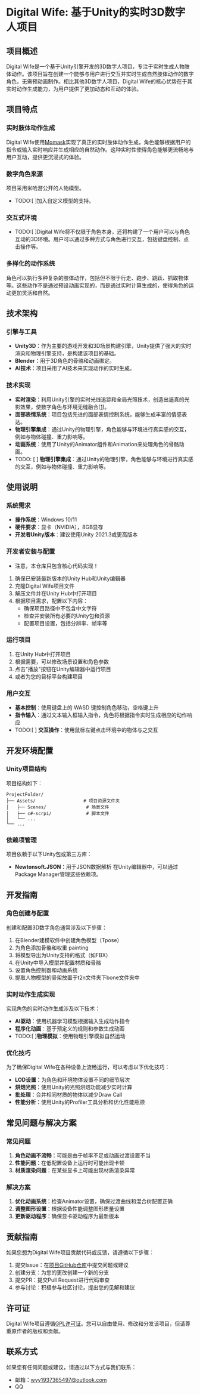 ﻿
# Digital Wife: 基于Unity的实时3D数字人项目


## 项目概述
Digital Wife是一个基于Unity引擎开发的3D数字人项目，专注于实时生成人物肢体动作。该项目旨在创建一个能够与用户进行交互并实时生成自然肢体动作的数字角色，无需预动画制作。相比其他3D数字人项目，Digital Wife的核心优势在于其实时动作生成能力，为用户提供了更加动态和互动的体验。
## 项目特点

### 实时肢体动作生成
Digital Wife使用[Momask](https://github.com/EricGuo5513/momask-codes?tab=readme-ov-file#momask-generative-masked-modeling-of-3d-human-motions-cvpr-2024)实现了真正的实时肢体动作生成，角色能够根据用户的指令或输入实时响应并生成相应的自然动作。这种实时性使得角色能够更流畅地与用户互动，提供更沉浸式的体验。

### 数字角色来源
项目采用米哈游公开的人物模型。
- TODO:[ ]加入自定义模型的支持。
### 交互式环境
- TODO:[ ]Digital Wife将不仅限于角色本身，还将构建了一个用户可以与角色互动的3D环境。用户可以通过多种方式与角色进行交互，包括键盘控制、点击操作等。
### 多样化的动作系统
角色可以执行多种复杂的肢体动作，包括但不限于行走、跑步、跳跃、抓取物体等。这些动作不是通过预设动画实现的，而是通过实时计算生成的，使得角色的运动更加灵活和自然。
## 技术架构
### 引擎与工具
- **Unity3D**：作为主要的游戏开发和3D场景构建引擎，Unity提供了强大的实时渲染和物理引擎支持，是构建该项目的基础。
- **Blender**：用于3D角色的骨骼和动画绑定。
- **AI技术**：项目采用了AI技术来实现动作的实时生成。
### 技术实现
- **实时渲染**：利用Unity引擎的实时光线追踪和全局光照技术，创造出逼真的光影效果，使数字角色与环境无缝融合[[1](https://blog.csdn.net/gitblog_00063/article/details/137858896)]。
- **面部表情系统**：项目包括先进的面部表情控制系统，能够生成丰富的情感表达。
- **物理引擎集成**：通过Unity的物理引擎，角色能够与环境进行真实感的交互，例如与物体碰撞、重力影响等。
- **动画系统**：使用了Unity的Animator组件和Animation来处理角色的骨骼动画。
- TODO: [ ] **物理引擎集成**：通过Unity的物理引擎，角色能够与环境进行真实感的交互，例如与物体碰撞、重力影响等。
## 使用说明
### 系统需求
- **操作系统**：Windows 10/11
- **硬件要求**：显卡（NVIDIA），8GB显存
- **开发者Unity版本**：建议使用Unity 2021.3或更高版本
### 开发者安装与配置
- 注意，本仓库只包含核心代码实现！
1. 确保已安装最新版本的Unity Hub和Unity编辑器
2. 克隆Digital Wife项目文件
3. 解压文件并在Unity Hub中打开项目
4. 根据项目需求，配置以下内容：
   - 确保项目路径中不包含中文字符
   - 检查并安装所有必要的Unity包和资源
   - 配置项目设置，包括分辨率、帧率等
### 运行项目
1. 在Unity Hub中打开项目
2. 根据需要，可以修改场景设置和角色参数
3. 点击"播放"按钮在Unity编辑器中运行项目
4. 或者为您的目标平台构建项目
### 用户交互
- **基本控制**：使用键盘上的 WASD 键控制角色移动，空格键上升
- **指令输入**：通过文本输入框输入指令，角色将根据指令实时生成相应的动作响应
- TODO:[ ] **交互操作**：使用鼠标左键点击环境中的物体与之交互
## 开发环境配置
### Unity项目结构
项目结构如下：
```
ProjectFolder/
├── Assets/                  # 项目资源文件夹
│   ├── Scenes/               # 场景文件
│   ├── c#-scrpi/             # 脚本文件
│   └── ...
└── ...
```
### 依赖项管理
项目依赖于以下Unity包或第三方库：
- **Newtonsoft.JSON**：用于JSON数据解析
在Unity编辑器中，可以通过Package Manager管理这些依赖项。
## 开发指南
### 角色创建与配置
创建和配置3D数字角色通常涉及以下步骤：
1. 在Blender建模软件中创建角色模型（Tpose）
2. 为角色添加骨骼和权重 painting
3. 将模型导出为Unity支持的格式（如FBX）
4. 在Unity中导入模型并配置材质和骨骼
5. 设置角色控制器和动画系统
1. 提取人物模型的骨架放置于t2n文件夹下bone文件夹中
### 实时动作生成实现
实现角色的实时动作生成涉及以下技术：
- **AI驱动**：使用机器学习模型根据输入生成动作指令
- **程序化动画**：基于预定义的规则和参数生成动画
- TODO:[ ]**物理模拟**：使用物理引擎模拟自然运动
### 优化技巧
为了确保Digital Wife在各种设备上流畅运行，可以考虑以下优化技巧：
- **LOD设置**：为角色和环境物体设置不同的细节层次
- **烘焙光照**：使用Unity的光照烘焙功能减少实时计算
- **批处理**：合并相同材质的物体以减少Draw Call
- **性能分析**：使用Unity的Profiler工具分析和优化性能瓶颈
## 常见问题与解决方案
### 常见问题
1. **角色动画不流畅**：可能是由于帧率不足或动画过渡设置不当
2. **性能问题**：在低配置设备上运行时可能出现卡顿
3. **材质渲染问题**：在某些显卡上可能出现材质渲染异常
### 解决方案
1. **优化动画系统**：检查Animator设置，确保过渡曲线和混合树配置正确
2. **调整图形设置**：根据设备性能调整图形质量设置
3. **更新驱动程序**：确保显卡驱动程序为最新版本
## 贡献指南
如果您想为Digital Wife项目贡献代码或反馈，请遵循以下步骤：
1. 提交Issue：在[项目GitHub仓库](#)中提交问题或建议
2. 创建分支：为您的更改创建一个新的分支
3. 提交PR：提交Pull Request进行代码审查
4. 参与讨论：积极参与社区讨论，提出您的见解和建议
## 许可证
Digital Wife项目遵循[GPL许可证](LICENSE)。您可以自由使用、修改和分发该项目，但请尊重原作者的版权和贡献。
## 联系方式
如果您有任何问题或建议，请通过以下方式与我们联系：
- 邮箱：[wyy1937365497@outlook.com](mailto:wyy1937365497@outlook.com)
- QQ